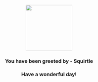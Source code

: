 <p align="center">
    <img src="https://raw.githubusercontent.com/PokeAPI/sprites/master/sprites/pokemon/7.png" width="150" height="150">
</p>
<h3 align="center">You have been greeted by - <b>Squirtle</b></h3>
<h3 align="center">Have a wonderful day!</h3>
